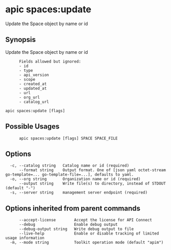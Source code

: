 # apic spaces:update

Update the Space object by name or id

## Synopsis

Update the Space object by name or id
          
          Fields allowed but ignored:
          - id
          - type
          - api_version
          - scope
          - created_at
          - updated_at
          - url
          - org_url
          - catalog_url

```
apic spaces:update [flags]
```

## Possible Usages

```
      apic spaces:update [flags] SPACE SPACE_FILE
```

## Options

```
  -c, --catalog string   Catalog name or id (required)
      --format string    Output format. One of [json yaml octet-stream go-template=... go-template-file=...], defaults to yaml.
  -o, --org string       Organization name or id (required)
      --output string    Write file(s) to directory, instead of STDOUT (default "-")
  -s, --server string    management server endpoint (required)
```

## Options inherited from parent commands

```
      --accept-license        Accept the license for API Connect
      --debug                 Enable debug output
      --debug-output string   Write debug output to file
      --live-help             Enable or disable tracking of limited usage information
  -m, --mode string           Toolkit operation mode (default "apim")
```
